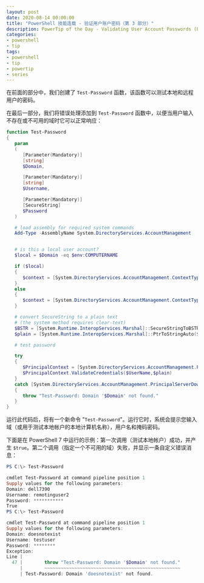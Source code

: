```yaml
---
layout: post
date: 2020-08-14 00:00:00
title: "PowerShell 技能连载 - 验证用户账户密码（第 3 部分）"
description: PowerTip of the Day - Validating User Account Passwords (Part 3)
categories:
- powershell
- tip
tags:
- powershell
- tip
- powertip
- series
---
```

在前面的部分中，我们创建了 `Test-Password` 函数，该函数可以测试本地和远程用户的密码。

在最后一部分，我们将错误处理添加到 `Test-Password` 函数中，以便当用户输入不存在或不可用的域时它可以正常响应：

```powershell
function Test-Password
{
   param
   (
      [Parameter(Mandatory)]
      [string]
      $Domain,

      [Parameter(Mandatory)]
      [string]
      $Username,

      [Parameter(Mandatory)]
      [SecureString]
      $Password
   )

   # load assembly for required system commands
   Add-Type -AssemblyName System.DirectoryServices.AccountManagement


   # is this a local user account?
   $local = $Domain -eq $env:COMPUTERNAME

   if ($local)
   {
      $context = [System.DirectoryServices.AccountManagement.ContextType]::Machine
   }
   else
   {
      $context = [System.DirectoryServices.AccountManagement.ContextType]::Domain
   }

   # convert SecureString to a plain text
   # (the system method requires clear-text)
   $BSTR = [System.Runtime.InteropServices.Marshal]::SecureStringToBSTR($Password)
   $plain = [System.Runtime.InteropServices.Marshal]::PtrToStringAuto($BSTR)

   # test password

   try
   {
      $PrincipalContext = [System.DirectoryServices.AccountManagement.PrincipalContext]::new($context, $Domain)
      $PrincipalContext.ValidateCredentials($UserName,$plain)
   }
   catch [System.DirectoryServices.AccountManagement.PrincipalServerDownException]
   {
      throw "Test-Password: Domain '$Domain' not found."
   }
}
```

运行此代码后，将有一个新命令 "`Test-Password`"。运行它时，系统会提示您输入域（或用于测试本地帐户的本地计算机名称），用户名和掩码密码。

下面是在 PowerShell 7 中运行的示例：第一次调用（测试本地帐户）成功，并产生 `$true`。第二个调用（指定一个不可用的域）失败，并显示一条自定义错误消息：

```powershell
PS C:\> Test-Password

cmdlet Test-Password at command pipeline position 1
Supply values for the following parameters:
Domain: dell7390
Username: remotinguser2
Password: ***********
True
PS C:\> Test-Password

cmdlet Test-Password at command pipeline position 1
Supply values for the following parameters:
Domain: doesnotexist
Username: testuser
Password: ********
Exception:
Line |
  47 |        throw "Test-Password: Domain '$Domain' not found."
     |        ~~~~~~~~~~~~~~~~~~~~~~~~~~~~~~~~~~~~~~~~~~~~~~~~~~
     | Test-Password: Domain 'doesnotexist' not found.
```

<!--本文国际来源：[Validating User Account Passwords (Part 3)](https://community.idera.com/database-tools/powershell/powertips/b/tips/posts/validating-user-account-passwords-part-3)-->

